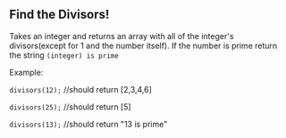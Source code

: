 ## Find the Divisors! 

Takes an integer and returns an array with all of the integer's divisors(except for 1 and the number itself). If the number is prime return the string `(integer) is prime` 

Example:

`divisors(12);` //should return [2,3,4,6]

`divisors(25);` //should return [5]

`divisors(13);` //should return "13 is prime"